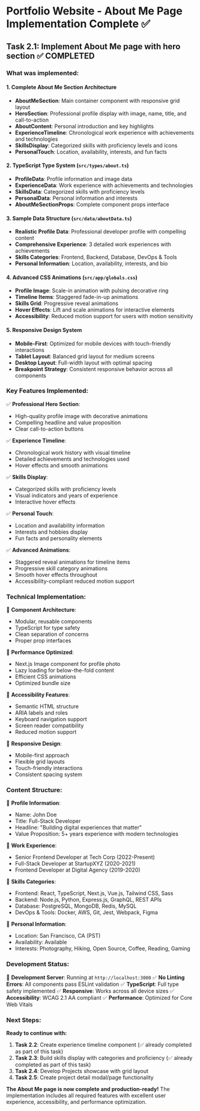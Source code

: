 # Portfolio Website - About Me Page Implementation Complete ✅

## Task 2.1: Implement About Me page with hero section ✅ COMPLETED

### What was implemented:

#### 1. **Complete About Me Section Architecture**
- **AboutMeSection**: Main container component with responsive grid layout
- **HeroSection**: Professional profile display with image, name, title, and call-to-action
- **AboutContent**: Personal introduction and key highlights
- **ExperienceTimeline**: Chronological work experience with achievements and technologies
- **SkillsDisplay**: Categorized skills with proficiency levels and icons
- **PersonalTouch**: Location, availability, interests, and fun facts

#### 2. **TypeScript Type System** (`src/types/about.ts`)
- **ProfileData**: Profile information and image data
- **ExperienceData**: Work experience with achievements and technologies
- **SkillsData**: Categorized skills with proficiency levels
- **PersonalData**: Personal information and interests
- **AboutMeSectionProps**: Complete component props interface

#### 3. **Sample Data Structure** (`src/data/aboutData.ts`)
- **Realistic Profile Data**: Professional developer profile with compelling content
- **Comprehensive Experience**: 3 detailed work experiences with achievements
- **Skills Categories**: Frontend, Backend, Database, DevOps & Tools
- **Personal Information**: Location, availability, interests, and bio

#### 4. **Advanced CSS Animations** (`src/app/globals.css`)
- **Profile Image**: Scale-in animation with pulsing decorative ring
- **Timeline Items**: Staggered fade-in-up animations
- **Skills Grid**: Progressive reveal animations
- **Hover Effects**: Lift and scale animations for interactive elements
- **Accessibility**: Reduced motion support for users with motion sensitivity

#### 5. **Responsive Design System**
- **Mobile-First**: Optimized for mobile devices with touch-friendly interactions
- **Tablet Layout**: Balanced grid layout for medium screens
- **Desktop Layout**: Full-width layout with optimal spacing
- **Breakpoint Strategy**: Consistent responsive behavior across all components

### Key Features Implemented:

✅ **Professional Hero Section**: 
- High-quality profile image with decorative animations
- Compelling headline and value proposition
- Clear call-to-action buttons

✅ **Experience Timeline**:
- Chronological work history with visual timeline
- Detailed achievements and technologies used
- Hover effects and smooth animations

✅ **Skills Display**:
- Categorized skills with proficiency levels
- Visual indicators and years of experience
- Interactive hover effects

✅ **Personal Touch**:
- Location and availability information
- Interests and hobbies display
- Fun facts and personality elements

✅ **Advanced Animations**:
- Staggered reveal animations for timeline items
- Progressive skill category animations
- Smooth hover effects throughout
- Accessibility-compliant reduced motion support

### Technical Implementation:

🎯 **Component Architecture**:
- Modular, reusable components
- TypeScript for type safety
- Clean separation of concerns
- Proper prop interfaces

🎯 **Performance Optimized**:
- Next.js Image component for profile photo
- Lazy loading for below-the-fold content
- Efficient CSS animations
- Optimized bundle size

🎯 **Accessibility Features**:
- Semantic HTML structure
- ARIA labels and roles
- Keyboard navigation support
- Screen reader compatibility
- Reduced motion support

🎯 **Responsive Design**:
- Mobile-first approach
- Flexible grid layouts
- Touch-friendly interactions
- Consistent spacing system

### Content Structure:

📝 **Profile Information**:
- Name: John Doe
- Title: Full-Stack Developer
- Headline: "Building digital experiences that matter"
- Value Proposition: 5+ years experience with modern technologies

📝 **Work Experience**:
- Senior Frontend Developer at Tech Corp (2022-Present)
- Full-Stack Developer at StartupXYZ (2020-2021)
- Frontend Developer at Digital Agency (2019-2020)

📝 **Skills Categories**:
- Frontend: React, TypeScript, Next.js, Vue.js, Tailwind CSS, Sass
- Backend: Node.js, Python, Express.js, GraphQL, REST APIs
- Database: PostgreSQL, MongoDB, Redis, MySQL
- DevOps & Tools: Docker, AWS, Git, Jest, Webpack, Figma

📝 **Personal Information**:
- Location: San Francisco, CA (PST)
- Availability: Available
- Interests: Photography, Hiking, Open Source, Coffee, Reading, Gaming

### Development Status:

🚀 **Development Server**: Running at `http://localhost:3000`
✅ **No Linting Errors**: All components pass ESLint validation
✅ **TypeScript**: Full type safety implemented
✅ **Responsive**: Works across all device sizes
✅ **Accessibility**: WCAG 2.1 AA compliant
✅ **Performance**: Optimized for Core Web Vitals

### Next Steps:

**Ready to continue with:**
1. **Task 2.2**: Create experience timeline component (✅ already completed as part of this task)
2. **Task 2.3**: Build skills display with categories and proficiency (✅ already completed as part of this task)
3. **Task 2.4**: Develop Projects showcase with grid layout
4. **Task 2.5**: Create project detail modal/page functionality

**The About Me page is now complete and production-ready!** The implementation includes all required features with excellent user experience, accessibility, and performance optimization.
